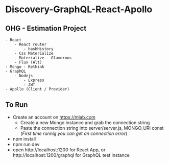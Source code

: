# Discovery-GraphQL-React-Apollo
## OHG - Estimation Project
    - React
        - React router
            - hashHistory
        - Css Materialize
        - Materialize - Glamorous
        - Flux (Alt)
    - Mongo - Rethink
    - GraphQL
        - Nodejs
            - Express
            - JWT
    - Apollo (Client / Provider)
## To Run
- Create an account on https://mlab.com
    - Create a new Mongo instance and grab the connection string
    - Paste the connection string into server/server.js, MONGO_URI const (*First time runnig you can get an connection error*)
- npm install
- npm run dev
- open http://localhost:1200 for React App, or http://localhost:1200/graphql for GraphQL test instance
